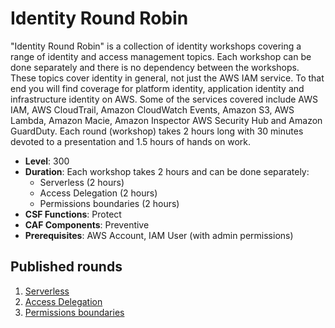 # Identity Round Robin

"Identity Round Robin" is a collection of identity workshops covering a range of identity and access management topics. Each workshop can be done separately and there is no dependency between the workshops. These topics cover identity in general, not just the AWS IAM service. To that end you will find coverage for platform identity, application identity and infrastructure identity on AWS. Some of the services covered include AWS IAM, AWS CloudTrail, Amazon CloudWatch Events, Amazon S3, AWS Lambda, Amazon Macie, Amazon Inspector AWS Security Hub and Amazon GuardDuty. Each round (workshop) takes 2 hours long with 30 minutes devoted to a presentation and 1.5 hours of hands on work.

* **Level**: 300
* **Duration**: Each workshop takes 2 hours and can be done separately:
	* Serverless (2 hours)
	* Access Delegation (2 hours)
	* Permissions boundaries (2 hours)
* **CSF Functions**: Protect
* **CAF Components**: Preventive
* **Prerequisites**: AWS Account, IAM User (with admin permissions)

## Published rounds
1. [Serverless](./serverless/index.md)
2. [Access Delegation](./ess/index.md)
3. [Permissions boundaries](./permission-boundaries/index.md) 
